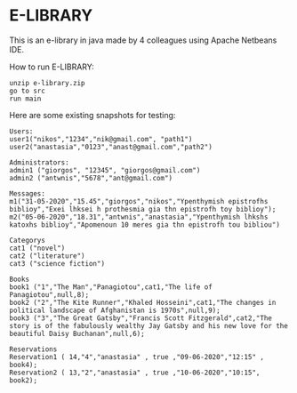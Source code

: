 # E-LIBRARY
This is an e-library in java made by 4 colleagues using Apache Netbeans IDE.

How to run E-LIBRARY:
 
	unzip e-library.zip
	go to src
	run main
      
Here are some existing snapshots for testing:
      
	Users:
	user1("nikos","1234","nik@gmail.com", "path1")
	user2("anastasia","0123","anast@gmail.com","path2")
		
	Administrators:
	admin1 ("giorgos", "12345", "giorgos@gmail.com")
	admin2 ("antwnis","5678","ant@gmail.com")

	Messages:
	m1("31-05-2020","15.45","giorgos","nikos","Ypenthymish epistrofhs biblioy","Exei lhksei h prothesmia gia thn epistrofh toy biblioy");
	m2("05-06-2020","18.31","antwnis","anastasia","Ypenthymish lhkshs katoxhs biblioy","Apomenoun 10 meres gia thn epistrofh tou bibliou")
		
	Categorys
	cat1 ("novel")
	cat2 ("literature")
	cat3 ("science fiction")
 
	Books
	book1 ("1","The Man","Panagiotou",cat1,"The life of Panagiotou",null,8);
	book2 ("2","The Kite Runner","Khaled Hosseini",cat1,"The changes in political landscape of Afghanistan is 1970s",null,9);
	book3 ("3","The Great Gatsby","Francis Scott Fitzgerald",cat2,"The story is of the fabulously wealthy Jay Gatsby and his new love for the beautiful Daisy Buchanan",null,6);

	Reservations
	Reservation1 ( 14,"4","anastasia" , true ,"09-06-2020","12:15" , book4);
	Reservation2 ( 13,"2","anastasia" , true ,"10-06-2020","10:15", book2);
